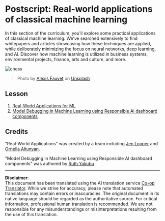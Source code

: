 <!--
CO_OP_TRANSLATOR_METADATA:
{
  "original_hash": "5e069a0ac02a9606a69946c2b3c574a9",
  "translation_date": "2025-09-06T10:51:33+00:00",
  "source_file": "9-Real-World/README.md",
  "language_code": "en"
}
-->
# Postscript: Real-world applications of classical machine learning

In this section of the curriculum, you'll explore some practical applications of classical machine learning. We've searched extensively to find whitepapers and articles showcasing how these techniques are applied, while deliberately minimizing the focus on neural networks, deep learning, and AI. Discover how machine learning is utilized in business systems, environmental projects, finance, arts and culture, and more.

![chess](../../../9-Real-World/images/chess.jpg)

> Photo by <a href="https://unsplash.com/@childeye?utm_source=unsplash&utm_medium=referral&utm_content=creditCopyText">Alexis Fauvet</a> on <a href="https://unsplash.com/s/photos/artificial-intelligence?utm_source=unsplash&utm_medium=referral&utm_content=creditCopyText">Unsplash</a>
  
## Lesson

1. [Real-World Applications for ML](1-Applications/README.md)
2. [Model Debugging in Machine Learning using Responsible AI dashboard components](2-Debugging-ML-Models/README.md)

## Credits

"Real-World Applications" was created by a team including [Jen Looper](https://twitter.com/jenlooper) and [Ornella Altunyan](https://twitter.com/ornelladotcom).

"Model Debugging in Machine Learning using Responsible AI dashboard components" was authored by [Ruth Yakubu](https://twitter.com/ruthieyakubu)

---

**Disclaimer**:  
This document has been translated using the AI translation service [Co-op Translator](https://github.com/Azure/co-op-translator). While we strive for accuracy, please note that automated translations may contain errors or inaccuracies. The original document in its native language should be regarded as the authoritative source. For critical information, professional human translation is recommended. We are not responsible for any misunderstandings or misinterpretations resulting from the use of this translation.